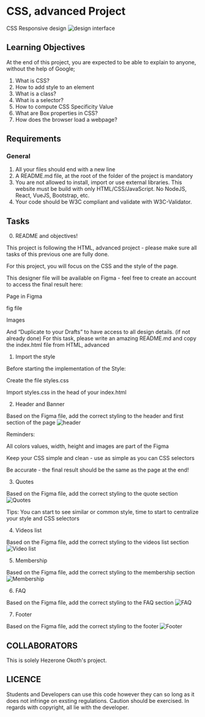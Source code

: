 # CSS, advanced Project

CSS  Responsive design
![design interface](1f4cd63ecc3a8c03b0f4309b74aca179e225aabf.jpg)

## Learning Objectives

At the end of this project, you are expected to be able to explain to anyone, without the help of Google;

1. What is CSS?
2. How to add style to an element
3. What is a class?
4. What is a selector?
5. How to compute CSS Specificity Value
6. What are Box properties in CSS?
7. How does the browser load a webpage?

## Requirements

### General

1. All your files should end with a new line
2. A README.md file, at the root of the folder of the project is mandatory
3. You are not allowed to install, import or use external libraries. This website must be build with only HTML/CSS/JavaScript. No NodeJS, React, VueJS, Bootstrap, etc.
4. Your code should be W3C compliant and validate with W3C-Validator.

## Tasks

0. README and objectives!

This project is following the HTML, advanced project - please make sure all tasks of this previous one are fully done.

For this project, you will focus on the CSS and the style of the page.

This designer file will be available on Figma - feel free to create an account to access the final result here:

Page in Figma

fig file

Images

And “Duplicate to your Drafts” to have access to all design details. (if not already done)
For this task, please write an amazing README.md and copy the index.html file from HTML, advanced

1. Import the style

Before starting the implementation of the Style:

Create the file styles.css

Import styles.css in the head of your index.html

2. Header and Banner

Based on the Figma file, add the correct styling to the header and first section of the page
![header](d334bcd363741f2c5e5f32cd6114f4bd85910290.jpg)

Reminders:

All colors values, width, height and images are part of the Figma

Keep your CSS simple and clean - use as simple as you can CSS selectors

Be accurate - the final result should be the same as the page at the end!

3. Quotes

Based on the Figma file, add the correct styling to the quote section
![Quotes](ee0996ad34d3fae07261689c6f0b2cb5613880a9-1.jpg)

Tips:
You can start to see similar or common style, time to start to centralize your style and CSS selectors

4. Videos list

Based on the Figma file, add the correct styling to the videos list section
![Video list](d47a729b9d6702221c8efc85b1230e99141c6d10.jpg)

5. Membership

Based on the Figma file, add the correct styling to the membership section
![Membership](aaf4bb53ac9d8944b1ced13aa4c7090e5eb3be2f.jpg)

6. FAQ

Based on the Figma file, add the correct styling to the FAQ section
![FAQ](925cc37eab76934f55ba496627a1b39657dc141f.jpg)

7. Footer

Based on the Figma file, add the correct styling to the footer
![Footer](90bf4d0180791e49a8656cdc617d1280c4ffe9bf.jpg)

## COLLABORATORS

This is solely Hezerone Okoth's project.

## LICENCE

Students and Developers can use this code however they can so long as it does not infringe on exsting regulations. Caution should be exercised.
In regards with copyright, all lie with the developer.
